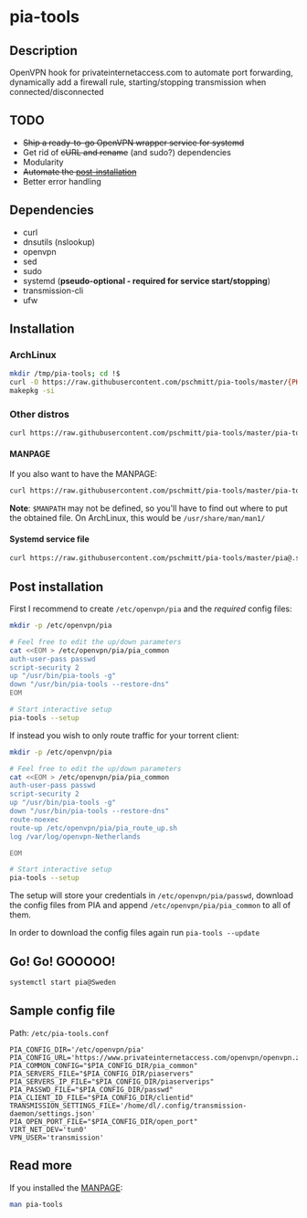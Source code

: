 # pia-tools

## Description

OpenVPN hook for privateinternetaccess.com to automate port forwarding, dynamically add a firewall rule, starting/stopping transmission when connected/disconnected

## TODO

* ~~Ship a ready-to-go OpenVPN wrapper service for systemd~~
* Get rid of ~~cURL and rename~~ (and sudo?) dependencies
* Modularity
* ~~Automate the [post-installation](#post-installation)~~
* Better error handling

## Dependencies

* curl
* dnsutils (nslookup)
* openvpn
* sed
* sudo
* systemd (**pseudo-optional - required for service start/stopping**)
* transmission-cli
* ufw

## Installation

### ArchLinux

```bash
mkdir /tmp/pia-tools; cd !$
curl -O https://raw.githubusercontent.com/pschmitt/pia-tools/master/{PKGBUILD,pia-tools.install}
makepkg -si
```

### Other distros

```bash
curl https://raw.githubusercontent.com/pschmitt/pia-tools/master/pia-tools > /usr/bin/pia-tools
```

#### MANPAGE

If you also want to have the MANPAGE:

```bash
curl https://raw.githubusercontent.com/pschmitt/pia-tools/master/pia-tools.groff | gzip -c - > $MAN_PATH/pia-tools.1.gz
```

**Note**: `$MANPATH` may not be defined, so you'll have to find out where to put the obtained file. On ArchLinux, this would be `/usr/share/man/man1/`

#### Systemd service file

```bash
curl https://raw.githubusercontent.com/pschmitt/pia-tools/master/pia@.service > /usr/lib/systemd/system/pia@.service
```

## Post installation

First I recommend to create `/etc/openvpn/pia` and the *required* config files:

```bash
mkdir -p /etc/openvpn/pia

# Feel free to edit the up/down parameters
cat <<EOM > /etc/openvpn/pia/pia_common
auth-user-pass passwd
script-security 2
up "/usr/bin/pia-tools -g"
down "/usr/bin/pia-tools --restore-dns"
EOM

# Start interactive setup
pia-tools --setup
```
If instead you wish to only route traffic for your torrent client:
```bash
mkdir -p /etc/openvpn/pia

# Feel free to edit the up/down parameters
cat <<EOM > /etc/openvpn/pia/pia_common
auth-user-pass passwd
script-security 2
up "/usr/bin/pia-tools -g"
down "/usr/bin/pia-tools --restore-dns"
route-noexec
route-up /etc/openvpn/pia/pia_route_up.sh
log /var/log/openvpn-Netherlands

EOM

# Start interactive setup
pia-tools --setup
```

The setup will store your credentials in `/etc/openvpn/pia/passwd`, download the config files from PIA and append `/etc/openvpn/pia/pia_common` to all of them.

In order to download the config files again run `pia-tools --update`

## Go! Go! GOOOOO!

```bash
systemctl start pia@Sweden
```

## Sample config file

Path: `/etc/pia-tools.conf`

```
PIA_CONFIG_DIR='/etc/openvpn/pia'
PIA_CONFIG_URL='https://www.privateinternetaccess.com/openvpn/openvpn.zip'
PIA_COMMON_CONFIG="$PIA_CONFIG_DIR/pia_common"
PIA_SERVERS_FILE="$PIA_CONFIG_DIR/piaservers"
PIA_SERVERS_IP_FILE="$PIA_CONFIG_DIR/piaserverips"
PIA_PASSWD_FILE="$PIA_CONFIG_DIR/passwd"
PIA_CLIENT_ID_FILE="$PIA_CONFIG_DIR/clientid"
TRANSMISSION_SETTINGS_FILE='/home/dl/.config/transmission-daemon/settings.json'
PIA_OPEN_PORT_FILE="$PIA_CONFIG_DIR/open_port"
VIRT_NET_DEV='tun0'
VPN_USER='transmission'
```

## Read more

If you installed the [MANPAGE](#manpage):

```bash
man pia-tools
```

